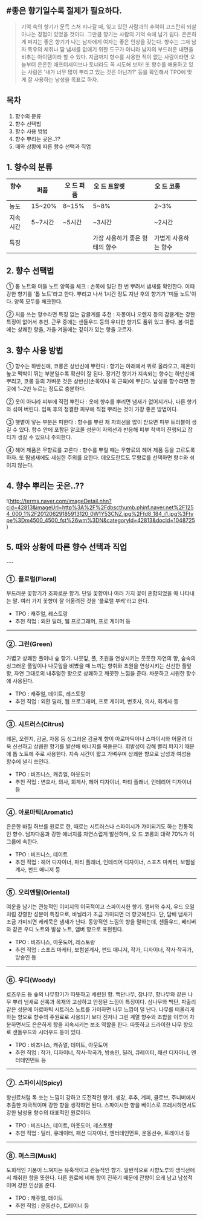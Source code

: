 

#좋은 향기일수록 절제가 필요하다.
----
>기억 속의 향기가 문득 스쳐 지나갈 때, 잊고 있던 사람과의 추억이 고스란히 되살아나는 경험이 있었을 것이다. 그만큼 향기는 사람의 기억 속에 남기 쉽다. 은은하게 퍼지는 좋은 향기가 나는 남자에게 여자는 좋은 인상을 갖는다. 향수는 그저 남자 특유의 체취나 땀 냄새를 없애기 위한 도구가 아니라 남자의 부드러운 내면을 비추는 아이템이라 할 수 있다.
>지금까지 향수를 사용한 적이 없는 사람이라면 오늘부터 은은한 애프터셰이브나 토너라도 꼭 시도해 보자! 또 향수를 애용하고 있는 사람은 '내가 너무 많이 뿌리고 있는 것은 아닌가?' 등을 확인해서 TPO에 맞게 잘 사용하는 남성을 목표로 하자.

## 목차 
 1. 향수의 분류
 2. 향수 선택법
 3. 향수 사용 방법
 4. 향수 뿌리는 곳은..??
 5. 때와 상황에 따른 향수 선택과 직업

## 1. 향수의 분류
| 향수     | 퍼퓸    | 오 드 퍼퓸 | 오 드 트왈렛                     | 오 드 코롱            |
|----------|---------|------------|----------------------------------|-----------------------|
| 농도     | 15~20%  | 8~15%      | 5~8%                             | 2~3%                  |
| 지속시간 | 5~7시간 | ~5시간     | ~3시간                           | ~2시간                |
| 특징     |         |            |  가장 사용하기  좋은 형태의 향수 |  가볍게 사용하는 향수 |
## 2. 향수 선택법
① 톱 노트와 미들 노트 양쪽을 체크 : 손목에 일단 한 번 뿌려서 냄새를 확인한다. 이때 강한 향기를 '톱 노트'라고 한다. 뿌리고 나서 1시간 정도 지난 후의 향기가 '미들 노트'이다. 양쪽 모두를 체크한다.

② 처음 쓰는 향수라면 특징 없는 감귤계를 추천 : 자몽이나 오렌지 등의 감귤계는 강한 특징이 없어서 추천. 근무 중에는 샌들우드 등의 우디한 향기도 품위 있고 좋다. 봄·여름에는 상쾌한 향을, 가을·겨울에는 깊이가 있는 향을 고르자.


## 3. 향수 사용 방법

① 향수는 하반신에, 코롱은 상반신에 뿌린다 : 향기는 아래에서 위로 올라오고, 체온이 높고 맥박이 뛰는 부분일수록 확산이 잘 된다. 장기간 향기가 지속되는 향수는 하반신에 뿌리고, 코롱 등의 가벼운 것은 상반신(손목이나 목 근육)에 뿌린다. 남성용 향수라면 한곳에 1~2번 누르는 정도로 충분하다.

② 옷이 아니라 피부에 직접 뿌린다 : 옷에 향수를 뿌리면 냄새가 없어지거나, 다른 향기와 섞여 버린다. 입욕 후의 청결한 피부에 직접 뿌리는 것이 가장 좋은 방법이다.

③ 햇볕이 닿는 부분은 피한다 : 향수를 뿌린 채 자외선을 많이 받으면 피부 트러블이 생길 수 있다. 향수 안에 포함된 알코올 성분이 자외선과 반응해 피부 착색이 진행되고 잡티가 생길 수 있으니 주의한다.

④ 헤어 제품은 무향료를 고른다 : 향수를 뿌릴 때는 무향료의 헤어 제품 등을 고르도록 하자. 또 땀냄새에도 세심한 주의를 요한다. 데오도란트도 무향료를 선택하면 향수와 섞이지 않는다.

## 4. 향수 뿌리는 곳은..??
!(http://terms.naver.com/imageDetail.nhn?cid=42813&imageUrl=http%3A%2F%2Fdbscthumb.phinf.naver.net%2F1254_000_1%2F20120629185913120_0W1Y53CNZ.jpg%2Ffd8_184_i1.jpg%3Ftype%3Dm4500_4500_fst%26wm%3DN&categoryId=42813&docId=1048725)
## 5. 때와 상황에 따른 향수 선택과 직업
*---*
### ①. 플로럴(Floral)
부드러운 꽃향기가 조화로운 향기. 단일 꽃향이나 여러 가지 꽃이 혼합되었을 때 나타내는 말. 여러 가지 꽃향이 잘 어울려진 것을 '플로럴 부케'라고 한다.
* TPO : 캐주얼, 레스토랑 
* 추천 직업 : 외환 딜러, 웹 프로그래머, 프로 게이머 등

---
### ②. 그린(Green)
가볍고 상쾌한 풀이나 숲 향기. 나뭇잎, 풀, 초원을 연상시키는 풋풋한 자연의 향, 숲속의 싱그러운 풀잎이나 나뭇잎을 비볐을 때 느끼는 향취와 초원을 연상시키는 신선한 풀잎 향, 자연 그대로의 내추럴한 향으로 상쾌하고 깨끗한 느낌을 준다. 차분하고 시원한 향수에 사용된다.
* TPO : 캐쥬얼, 데이트, 레스토랑
* 추천 직업 : 외환 딜러, 웹 프로그래머, 프로 게이머, 변호사, 의사, 회계사 등

---
### ③. 시트러스(Citrus)
레몬, 오렌지, 감귤, 자몽 등 싱그러운 감귤계 향이 아로마틱이나 스파이시와 어울려 더욱 신선하고 상큼한 향기를 발산해 에너지를 복돋운다. 휘발성이 강해 빨리 퍼지기 때문에 톱 노트에 주로 사용한다. 지속 시간이 짧고 가벼우며 상쾌한 향으로 남성과 여성용 향수에 널리 쓰인다.
* TPO : 비즈니스, 캐쥬얼, 아웃도어
* 추천 직업 : 변호사, 의사, 회계사, 헤어 디자이너, 파티 플래너, 인테리어 디자이너 등

---
### ④. 아로마틱(Aromatic)
은은한 바질 허브를 원료로 한, 때로는 시트러스나 스파이시가 가미되기도 하는 전통적인 향수. 남자다움과 강한 에너지를 자연스럽게 발산하며, 오 드 코롱의 대략 70%가 이 그룹에 속한다.
* TPO : 비즈니스, 데이트
* 추천 직업 : 헤어 디자이너, 파티 플래너, 인테리어 디자이너, 스포츠 마케터, 보험설계사, 펀드 매니저 등

---
### ⑤. 오리엔탈(Oriental)
여운을 남기는 관능적인 이미지의 이국적이고 스파이시한 향기. 앰버와 수지, 우드 오일처럼 강렬한 성분이 특징으로, 바닐라가 조금 가미되면 더 향긋해진다. 단, 담배 냄새가 조금 가미되면 케케묵은 냄새가 난다. 동양적인 느낌의 향을 말하는데, 샌들우드, 베티버와 같은 우디 노트와 발삼 노트, 앰버 향으로 표현된다.
* TPO : 비즈니스, 아웃도어, 레스토랑
* 추천 직업 : 스포츠 마케터, 보험설계사, 펀드 매니저, 작가, 디자이너, 작사·작곡가, 방송인 등

---
### ⑥. 우디(Woody)
로즈우드 등 숲의 나무향기가 따뜻하고 세련된 향. 백단나무, 참나무, 향나무와 같은 나무 뿌리 냄새로 신록과 목재의 고상하고 안정된 느낌이 특징이다. 삼나무와 백단, 파출리 같은 성분에 아로마틱 시트러스 노트를 가미하면 나무 느낌이 덜 난다. 나무를 떠올리게 하는 향으로 향수의 주원료로 사용되기 보다 진저나 그린 계열 향수와 조합을 이루어 차분하면서도 은은하게 향을 지속시키는 보조 역할을 한다. 따뜻하고 드라이한 나무 향으로 샌들우드와 시더우드 등이 있다.
* TPO : 비즈니스, 캐쥬얼, 데이트, 아웃도어
* 추천 직업 : 작가, 디자이너, 작사·작곡가, 방송인, 딜러, 큐레이터, 패션 디자이너, 엔터테인먼트 등

---
### ⑦. 스파이시(Spicy)
향신료처럼 톡 쏘는 느낌이 강하고 도전적인 향기. 생강, 후추, 계피, 클로브, 주니버에서 추출한 자극적이며 강한 향을 생각하면 된다. 스파이시한 향을 베이스로 프레시하면서도 강한 남성용 향수의 대표적인 원료이다.
* TPO : 비즈니스, 데이트, 아웃도어, 레스토랑
* 추천 직업 : 딜러, 큐레이터, 패션 디자이너, 엔터테인먼트, 운동선수, 트레이너 등

---
### ⑧. 머스크(Musk)
도회적인 기품이 느껴지는 유혹적이고 관능적인 향기. 일반적으로 사향노루의 생식선에서 채취한 향을 뜻한다. 다른 원료에 비해 향이 진하기 때문에 잔향이 오래 남고 남성적이며 강한 인상을 준다.
* TPO : 캐쥬얼, 데이트
* 추천 직업 : 운동선수, 트레이너 등

---
